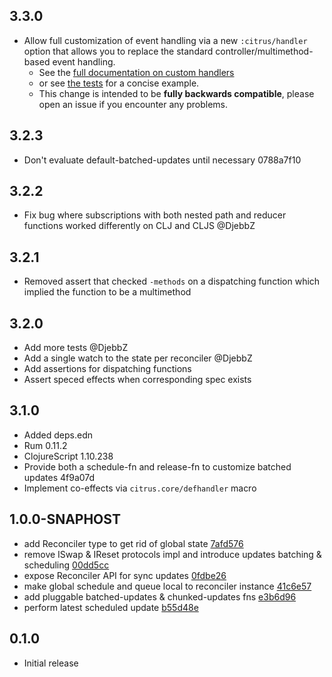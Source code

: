 ## 3.3.0

- Allow full customization of event handling via a new `:citrus/handler` option
  that allows you to replace the standard controller/multimethod-based event
  handling.
  - See the [full documentation on custom handlers](https://github.com/clj-commons/citrus/blob/master/doc/custom-handler.md)
  - or see [the tests](https://github.com/clj-commons/citrus/blob/master/test/citrus/custom_handler_test.cljs) for a concise example.
  - This change is intended to be **fully backwards compatible**, please open an issue if you encounter any problems.

## 3.2.3
- Don't evaluate default-batched-updates until necessary 0788a7f10

## 3.2.2
- Fix bug where subscriptions with both nested path and reducer functions worked differently on CLJ and CLJS @DjebbZ

## 3.2.1
- Removed assert that checked `-methods` on a dispatching function which implied the function to be a multimethod

## 3.2.0
- Add more tests @DjebbZ
- Add a single watch to the state per reconciler @DjebbZ
- Add assertions for dispatching functions
- Assert speced effects when corresponding spec exists

## 3.1.0
- Added deps.edn
- Rum 0.11.2
- ClojureScript 1.10.238
- Provide both a schedule-fn and release-fn to customize batched updates 4f9a07d
- Implement co-effects via `citrus.core/defhandler` macro

## 1.0.0-SNAPHOST
- add Reconciler type to get rid of global state [7afd576](https://github.com/roman01la/citrus/commit/7afd576b512d53f3846beb8fca1bcd06066ac289)
- remove ISwap & IReset protocols impl and introduce updates batching & scheduling [00dd5cc](https://github.com/roman01la/citrus/commit/0fdbe26539ccae3a06b2b5c41c7abddf269bc2cb)
- expose Reconciler API for sync updates [0fdbe26](https://github.com/roman01la/citrus/commit/926df2f4cec96185bbcfc7d0dade2f7c8b59cf1d)
- make global schedule and queue local to reconciler instance [41c6e57](https://github.com/roman01la/citrus/commit/e3b6d960012738cff47e28b3181f837c0dd428a0)
- add pluggable batched-updates & chunked-updates fns [e3b6d96](https://github.com/roman01la/citrus/commit/ef2c24130fbd693f24629d58f44fc5b8dd8a6280)
- perform latest scheduled update [b55d48e](https://github.com/roman01la/citrus/commit/31ded3c6327d09a8c16a007ae6d28e5d84500fcf)

## 0.1.0
- Initial release
